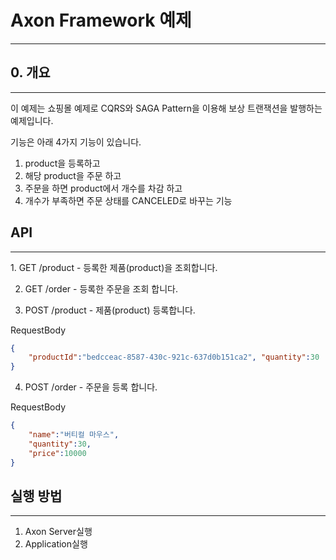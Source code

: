 # Axon Framework 예제
<hr />

## 0. 개요
<hr />
이 예제는 쇼핑몰 예제로 CQRS와 SAGA Pattern을 이용해 보상 트랜잭션을 발행하는 예제입니다.

기능은 아래 4가지 기능이 있습니다.

1. product을 등록하고 
2. 해당 product을 주문 하고
3. 주문을 하면 product에서 개수를 차감 하고
4. 개수가 부족하면 주문 상태를 CANCELED로 바꾸는 기능

## API
<hr />
1. GET /product - 등록한 제품(product)을 조회합니다.

2. GET /order - 등록한 주문을 조회 합니다.

3. POST /product - 제품(product) 등록합니다.

RequestBody
```json
{
    "productId":"bedcceac-8587-430c-921c-637d0b151ca2", "quantity":30
}
```

4. POST /order - 주문을 등록 합니다.
 
RequestBody
```json
{
    "name":"버티컬 마우스",
    "quantity":30,
    "price":10000
}
```

## 실행 방법
<hr />

1. Axon Server실행
2. Application실행